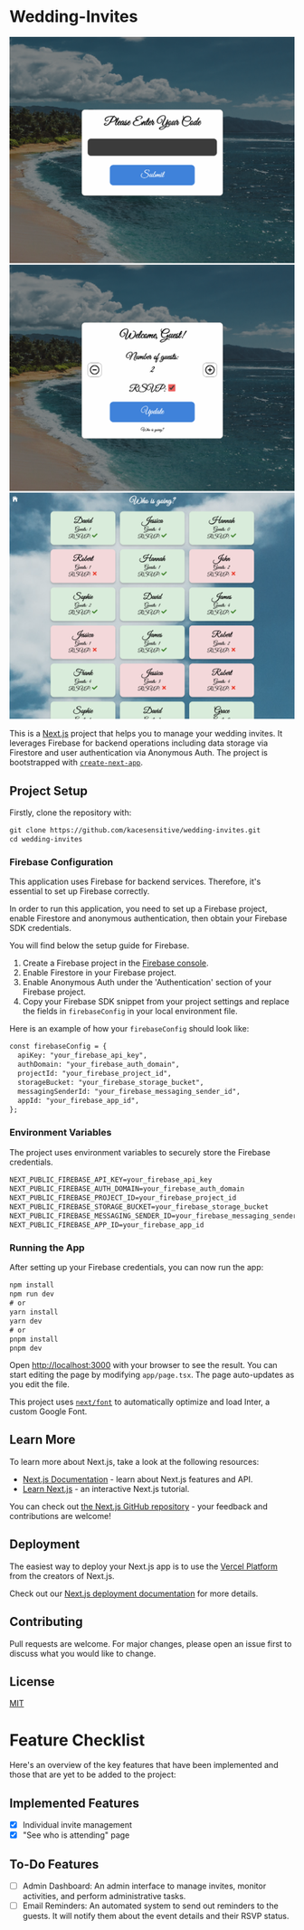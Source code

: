 # Wedding-Invites

![Screenshot of the app](./Screenshot0.png)
![Screenshot of the app](./Screenshot2.png)
![Screenshot of the app](./Screenshot1.png)

This is a [Next.js](https://nextjs.org/) project that helps you to manage your wedding invites. It leverages Firebase for backend operations including data storage via Firestore and user authentication via Anonymous Auth. The project is bootstrapped with [`create-next-app`](https://github.com/vercel/next.js/tree/canary/packages/create-next-app).

## Project Setup

Firstly, clone the repository with:

```
git clone https://github.com/kacesensitive/wedding-invites.git
cd wedding-invites
```

### Firebase Configuration

This application uses Firebase for backend services. Therefore, it's essential to set up Firebase correctly.

In order to run this application, you need to set up a Firebase project, enable Firestore and anonymous authentication, then obtain your Firebase SDK credentials.

You will find below the setup guide for Firebase.

1. Create a Firebase project in the [Firebase console](https://console.firebase.google.com/).
2. Enable Firestore in your Firebase project.
3. Enable Anonymous Auth under the 'Authentication' section of your Firebase project.
4. Copy your Firebase SDK snippet from your project settings and replace the fields in `firebaseConfig` in your local environment file.

Here is an example of how your `firebaseConfig` should look like:

```
const firebaseConfig = {
  apiKey: "your_firebase_api_key",
  authDomain: "your_firebase_auth_domain",
  projectId: "your_firebase_project_id",
  storageBucket: "your_firebase_storage_bucket",
  messagingSenderId: "your_firebase_messaging_sender_id",
  appId: "your_firebase_app_id",
};
```

### Environment Variables

The project uses environment variables to securely store the Firebase credentials.

```
NEXT_PUBLIC_FIREBASE_API_KEY=your_firebase_api_key
NEXT_PUBLIC_FIREBASE_AUTH_DOMAIN=your_firebase_auth_domain
NEXT_PUBLIC_FIREBASE_PROJECT_ID=your_firebase_project_id
NEXT_PUBLIC_FIREBASE_STORAGE_BUCKET=your_firebase_storage_bucket
NEXT_PUBLIC_FIREBASE_MESSAGING_SENDER_ID=your_firebase_messaging_sender_id
NEXT_PUBLIC_FIREBASE_APP_ID=your_firebase_app_id
```

### Running the App

After setting up your Firebase credentials, you can now run the app:

```
npm install
npm run dev
# or
yarn install
yarn dev
# or
pnpm install
pnpm dev
```

Open [http://localhost:3000](http://localhost:3000) with your browser to see the result. You can start editing the page by modifying `app/page.tsx`. The page auto-updates as you edit the file.

This project uses [`next/font`](https://nextjs.org/docs/basic-features/font-optimization) to automatically optimize and load Inter, a custom Google Font.

## Learn More

To learn more about Next.js, take a look at the following resources:

- [Next.js Documentation](https://nextjs.org/docs) - learn about Next.js features and API.
- [Learn Next.js](https://nextjs.org/learn) - an interactive Next.js tutorial.

You can check out [the Next.js GitHub repository](https://github.com/vercel/next.js/) - your feedback and contributions are welcome!

## Deployment

The easiest way to deploy your Next.js app is to use the [Vercel Platform](https://vercel.com/new?utm_medium=default-template&filter=next.js&utm_source=create-next-app&utm_campaign=create-next-app-readme) from the creators of Next.js.

Check out our [Next.js deployment documentation](https://nextjs.org/docs/deployment) for more details.

## Contributing

Pull requests are welcome. For major changes, please open an issue first to discuss what you would like to change.

## License

[MIT](https://choosealicense.com/licenses/mit/)

# Feature Checklist

Here's an overview of the key features that have been implemented and those that are yet to be added to the project:

## Implemented Features

- [x] Individual invite management
- [x] "See who is attending" page

## To-Do Features

- [ ] Admin Dashboard: An admin interface to manage invites, monitor activities, and perform administrative tasks.
- [ ] Email Reminders: An automated system to send out reminders to the guests. It will notify them about the event details and their RSVP status.
